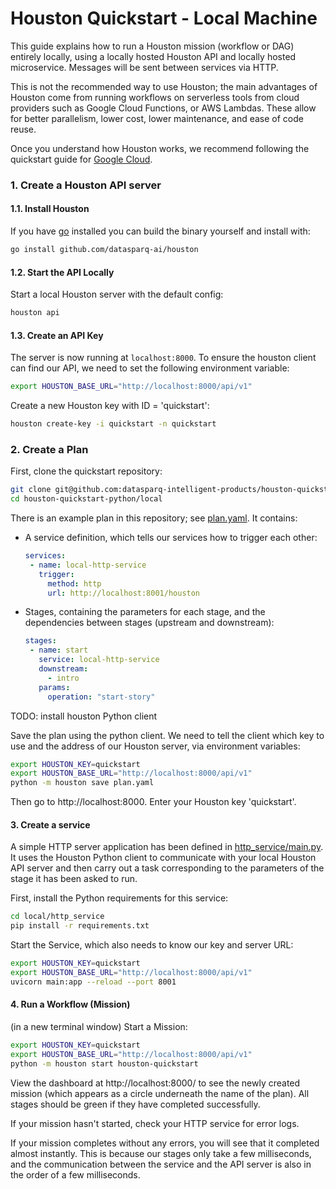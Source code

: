 
# Houston Quickstart - Local Machine

This guide explains how to run a Houston mission (workflow or DAG) entirely locally, using a locally hosted Houston API 
and locally hosted microservice. Messages will be sent between services via HTTP.

This is not the recommended way to use Houston; the main advantages of Houston come from running workflows on serverless 
tools from cloud providers such as Google Cloud Functions, or AWS Lambdas. These allow for better parallelism, lower 
cost, lower maintenance, and ease of code reuse.

Once you understand how Houston works, we recommend following the quickstart guide for [Google Cloud](../google-cloud). 


### 1. Create a Houston API server

#### 1.1. Install Houston

If you have [go](https://golang.org/doc/install) installed you can build the binary yourself and install with:

```bash
go install github.com/datasparq-ai/houston
```

#### 1.2. Start the API Locally 

Start a local Houston server with the default config:

```bash
houston api
```

#### 1.3. Create an API Key

The server is now running at `localhost:8000`. To ensure the houston client can find our API,
we need to set the following environment variable:

```bash
export HOUSTON_BASE_URL="http://localhost:8000/api/v1"
```


Create a new Houston key with ID = 'quickstart':

```bash
houston create-key -i quickstart -n quickstart
```


### 2. Create a Plan

First, clone the quickstart repository:

```bash
git clone git@github.com:datasparq-intelligent-products/houston-quickstart-python.git
cd houston-quickstart-python/local
```

There is an example plan in this repository; see [plan.yaml](plan.yaml). It contains:
- A service definition, which tells our services how to trigger each other:
  ```yaml
  services:
   - name: local-http-service
     trigger:
       method: http
       url: http://localhost:8001/houston
  ```
- Stages, containing the parameters for each stage, and the dependencies between stages (upstream and downstream):
  ```yaml
  stages:
   - name: start
     service: local-http-service
     downstream:
       - intro
     params:
       operation: "start-story"
  ```

TODO: install houston Python client  

Save the plan using the python client. We need to tell the client which key to use and the address of our 
Houston server, via environment variables:

```bash
export HOUSTON_KEY=quickstart
export HOUSTON_BASE_URL="http://localhost:8000/api/v1"
python -m houston save plan.yaml
```

Then go to http://localhost:8000. Enter your Houston key 'quickstart'.


#### 3. Create a service

A simple HTTP server application has been defined in [http_service/main.py](http_service/main.py). 
It uses the Houston Python client to communicate with your local Houston API server and then carry 
out a task corresponding to the parameters of the stage it has been asked to run.

First, install the Python requirements for this service:

```bash
cd local/http_service
pip install -r requirements.txt
```

Start the Service, which also needs to know our key and server URL:

```bash
export HOUSTON_KEY=quickstart
export HOUSTON_BASE_URL="http://localhost:8000/api/v1"
uvicorn main:app --reload --port 8001
```

#### 4. Run a Workflow (Mission)

(in a new terminal window) Start a Mission:

```bash
export HOUSTON_KEY=quickstart
export HOUSTON_BASE_URL="http://localhost:8000/api/v1"
python -m houston start houston-quickstart
```

View the dashboard at http://localhost:8000/ to see the newly created mission (which appears as a circle underneath the 
name of the plan). All stages should be green if they have completed successfully. 

If your mission hasn't started, check your HTTP service for error logs. 

If your mission completes without any errors, you will see that it completed almost instantly. This is because our 
stages only take a few milliseconds, and the communication between the service and the API server is also in the order 
of a few milliseconds.

